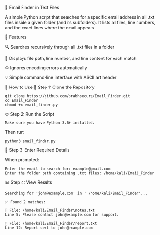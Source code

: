📧 Email Finder in Text Files

A simple Python script that searches for a specific email address in all .txt files inside a given folder (and its subfolders).
It lists all files, line numbers, and the exact lines where the email appears.

🧩 Features

🔍 Searches recursively through all .txt files in a folder

📄 Displays file path, line number, and line content for each match

⚙️ Ignores encoding errors automatically

💡 Simple command-line interface with ASCII art header

🚀 How to Use
🐍 Step 1: Clone the Repository

    git clone https://github.com/prabhsecure/Email_Finder.git
    cd Email_Finder
    chmod +x email_finder.py

⚙️ Step 2: Run the Script

    Make sure you have Python 3.6+ installed.

Then run:

    python3 email_finder.py

💬 Step 3: Enter Required Details

When prompted:

    Enter the email to search for: example@gmail.com
    Enter the folder path containing .txt files: /home/kali/Email_Finder
    

📊 Step 4: View Results

    Searching for 'john@example.com' in ' /home/kali/Email_Finder'...

    ✅ Found 2 matches:

    📄 File: /home/kali/Email_Finder\notes.txt
    Line 5: Please contact john@example.com for support.

    📄 File: /home/kali/Email_Finder/report.txt
    Line 12: Report sent to john@example.com

